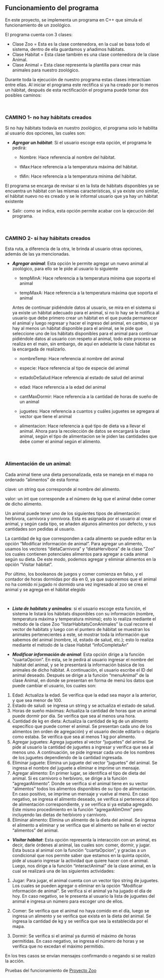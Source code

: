 
## Funcionamiento del programa

En este proyecto, se implementa un programa en C++ que simula el funcionamiento de un zoológico. 

El programa cuenta con 3 clases:

- Clase Zoo = Esta es la clase contenedora, en la cual se basa todo el sistema, dentro de ella guardamos y añadimos hábitats.
- Clase Habitat = Esta clase también es una clase contenedora de la clase Animal.
- Clase Animal = Esta clase representa la plantilla para crear más animales para nuestro zoológico.

Durante toda la ejecución de nuestro programa estas clases interactúan entre ellas. Al iniciar el programa este rectifica si ya ha creado por lo menos un hábitat, después de esta rectificación el programa puede tomar dos posibles caminos:

<br>

### **CAMINO 1- no hay hábitats creados**

Si no hay hábitats todavía en nuestro zoológico, el programa solo le habilita al usuario dos opciones, las cuales son:

- ***Agregar un hábitat***: Si el usuario escoge esta opción, el programa le pedirá:

  - Nombre: Hace referencia al nombre del hábitat.
  
  - tMax:Hace referencia a la temperatura máxima del hábitat.
  
  - tMin: Hace referencia a la temperatura mínima del hábitat.

El programa se encarga de revisar si en la lista de hábitats disponibles ya se encuentra un hábitat con las mismas características, si ya existe uno similar, el hábitat nuevo no es creado y se le informal usuario que ya hay un hábitat existente 

- Salir: como se indica, esta opción permite acabar con la ejecución del programa.

<br>

### **CAMINO 2- si hay hábitats creados**

Esta ruta, a diferencia de la otra, le brinda al usuario otras opciones, además de las ya mencionadas.

- ***Agregar animal***: Esta opción le permite agregar un nuevo animal al zoológico, para ello se le pide al usuario lo siguiente 

  - tempMinA: Hace referencia a la temperatura mínima que soporta el animal 

  - tempMaxA: Hace referencia a la temperatura máxima que soporta el animal
  
  Antes de continuar pidiéndole datos al usuario, se mira en el sistema si ya existe un hábitat adecuado para el animal, si no lo hay se le notifica al usuario que     debe primero crear un hábitat en el que pueda permanecer el animal y luego regresar y hacer el ingreso del animal, en cambio, si ya hay al menos un hábitat           disponible para el animal, se le pide que seleccione uno de los hábitats disponibles para el animal para continuar pidiéndole datos al usuario con respeto al         animal, todo este proceso se realiza en el main, sin embargo, de aquí en adelante la clase hábitat es la encargada de realizarlo.
  
  - nombreTemp: Hace referencia al nombre del animal 
  
  - especie: Hace referencia al tipo de especie del animal
  
  - estadoDeSalud:Hace referencia al estado de salud del animal
  
  - edad: Hace referencia a la edad del animal
  
  - cantMaxDormir: Hace referencia a la cantidad de horas de sueño de un animal
  
  - juguetes: Hace referencia a cuantos y cuáles juguetes se agregara al vector que tiene el animal

  - alimentacion: Hace referencia a qué tipo de dieta va a llevar el animal. Ahora para la recolección de datos se encargará la clase animal, según el tipo de           alimentacion se le piden las cantidades que debe comer el animal según el alimento.

<br>

### Alimentación de un animal:

Cada animal tiene una dieta personalizada, esta se maneja en el mapa no ordenado “alimentos” de esta forma:

clave: un string que corresponde al nombre del alimento.

valor: un int que corresponde a el número de kg que el animal debe comer de dicho alimento.

Un animal puede tener uno de los siguientes tipos de alimentación: herbívora, carnívora y omnívora. Esta es asignada por el usuario al crear el animal, y según cada tipo, se añaden algunos alimentos por defecto, y sus cantidades son pedidas al usuario.

La cantidad de kg que corresponden a cada alimento se puede editar en la opción “Modificar información de animal”. Para agregar un alimento, usamos los vectores “dietaCarnivora” y “dietaHervibora” de la clase “Zoo” los cuales contienen potenciales alimentos para agregar a cada animal según su dieta. De este modo, podemos agregar y eliminar alimentos en la opción “Visitar hábitat”.

Por último, los booleanos de juegos y comer comienza en falso, y el contador de horas dormidas por día en 0, ya que suponemos que el animal no ha comido ni jugado ni dormido una vez ingresado al zoo se crea el animal y se agrega en el hábitat elegido

<br>

- ***Lista de habitats y animales***: si el usuario escoge esta función, el sistema le listará los hábitats disponibles con su información (nombre, temperatura máxima y temperatura mínima); esto lo realiza mediante el método de la clase Zoo “listarHabitatsConAnimales” la cual recorre el vector de habitats y luego con el puntero de hábitat se muestran los animales pertenecientes a este, sé mostrar toda la información que sabemos del animal (nombre, id, estado de salud, etc.); esto lo realiza mediante el método de la clase Habitat “infoCompletaAn”


- ***Modificar información de animal***: Esta opción dirige a la función “cuartaOpcion”. En esta, se le pedirá al usuario ingresar el nombre del hábitat del animal, y se le presentará la información básica de los animales de dicho hábitat. A continuación, el usuario escribe el ID del animal deseado. Después se dirige a la función “menuAnimal” de la clase Animal, en donde se presentan en forma de menú los datos que puede cambiar el usuario, los cuales son:

 1. Edad: Actualiza la edad. Se verifica que la edad sea mayor a la anterior, y que sea menor de 100.
 2. Estado de salud: se ingresa un string y se actualiza el estado de salud.
 3. Horas de sueño máximas: Actualiza la cantidad de horas que un animal puede dormir por día. Se verifica que sea al menos una hora.
 4. Cantidad de kg en dieta: Actualiza la cantidad de kg de un alimento específico que puede comer el animal. Se presentan cada uno de los alimentos (en orden de        agregación) y el usuario decide editarlo o dejarlo como estaba. Se verifica que sea al menos 1 kg por alimento.
 5. Agregar juguetes: Agrega juguetes al vector “juguetes” del animal. Se pide al usuario la cantidad de juguetes a ingresar y verifica que sea al menos uno. A          continuación, se pide ingresar cada uno de los nombres de los juguetes dependiendo de la cantidad ingresada.
 6. Eliminar juguete: Elimina un juguete del vector “juguetes” del animal. Se ingresa el nombre del juguete a eliminar e imprime un mensaje.
 7. Agregar alimento: En primer lugar, se identifica el tipo de dieta del animal. Si es carnívoro o herbívoro, se dirige a la función “agregarAlimento”. Donde se        verifica si el animal tiene en su vector “alimentos” todos los alimentos disponibles de su tipo de alimentación. En caso positivo, se imprime un mensaje y            vuelve al menú. En caso negativo, se ingresa el alimento deseado, se verifica si pertenece al tipo de alimentación correspondiente, y se verifica si ya estaba        agregado. Este mismo procedimiento en la función “agregarAlimOmn” pero incluyendo las dietas de herbívoro y carnívoro.
 8. Eliminar alimento: Elimina un alimento de la dieta del animal. Se ingresa el alimento a eliminar y se verifica que el alimento se halle en el vector                “alimentos” del animal.
  
- ***Visitar hábitat***: Esta opción representa la interacción con un animal, es decir, darle órdenes al animal, las cuales son: comer, dormir, y jugar. Esta busca al animal con la función “cuartaOpcion”, y gracias a un condicional que nos permite saber que estamos en la quinta opción, pide al usuario ingresar la actividad que quiere hacer con el animal. Luego, nos dirige a la función “interactAnimal” de la clase animal, en la cual se realizará una de las siguientes actividades:

1. Jugar: Para jugar, el animal cuenta con un vector tipo string de juguetes. Los cuales se pueden agregar o eliminar en la opción “Modificar información de animal”.
Se verifica si el animal ya ha jugado el día de hoy. En caso negativo, se le presenta al usuario la lista de juguetes del animal e ingresa un número para escoger uno de ellos. 

2. Comer: Se verifica que el animal no haya comido en el día, luego se ingresa un alimento y se verifica que exista en la dieta del animal. Se ingresa la cantidad de kg y se verifica que sea la establecida por el mapa.

3. Dormir: Se verifica si el animal ya durmió el máximo de horas permitidas. En caso negativo, se ingresa el número de horas y se verifica que no excedan el máximo permitido.

En los tres casos se envían mensajes confirmando o negando si se realizó la acción.

Pruebas del funcionamiento de [Proyecto Zoo](https://docs.google.com/document/d/1W198tO81pz3dJOqBWjtysm2cVstQITECEUdDgRzavBQ/edit?usp=sharing)
